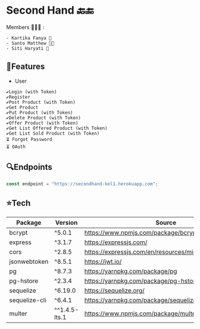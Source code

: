 # Second Hand 🔙🔚

Members 👨‍👧‍👧 :

```
- Kartika Fanya 👩
- Santo Matthew 👨‍🦱
- Siti Haryati 👩

```

## 🚀Features

- User

```
✔️Login (with Token)
✔️Register
✔️Post Product (with Token)
✔️Get Product
✔️Put Product (with Token)
✔️Delete Product (with Token)
✔️Offer Product (with Token)
✔️Get List Offered Product (with Token)
✔️Get List Sold Product (with Token)
⏳ Forgot Password
⏳ OAuth
```

## 🔍Endpoints

```javascript
const endpoint = "https://secondhand-kel1.herokuapp.com";
```

## ⭐Tech

| Package       | Version       | Source                                                  |
| ------------- | ------------- | ------------------------------------------------------- |
| bcrypt        | ^5.0.1        | https://www.npmjs.com/package/bcrypt                    |
| express       | ^3.1.7        | https://expressjs.com/                                  |
| cors          | ^2.8.5        | https://expressjs.com/en/resources/middleware/cors.html |
| jsonwebtoken  | ^8.5.1        | https://jwt.io/                                         |
| pg            | ^8.7.3        | https://yarnpkg.com/package/pg                          |
| pg-hstore     | ^2.3.4        | https://yarnpkg.com/package/pg-hstore                   |
| sequelize     | ^6.19.0       | https://sequelize.org/                                  |
| sequelize-cli | ^6.4.1        | https://yarnpkg.com/package/sequelize-cli               |
| multer        | ^^1.4.5-lts.1 | https://www.npmjs.com/package/multer                    |
